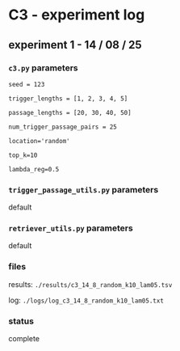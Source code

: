 # C3 - experiment log

## experiment 1 - 14 / 08 / 25

### `c3.py` parameters

`seed = 123`

`trigger_lengths = [1, 2, 3, 4, 5]`

`passage_lengths = [20, 30, 40, 50]`

`num_trigger_passage_pairs = 25`

`location='random'`

`top_k=10`

`lambda_reg=0.5`

### `trigger_passage_utils.py` parameters

default

### `retriever_utils.py` parameters

default

### files

results: `./results/c3_14_8_random_k10_lam05.tsv`

log: `./logs/log_c3_14_8_random_k10_lam05.txt`

### status

complete
